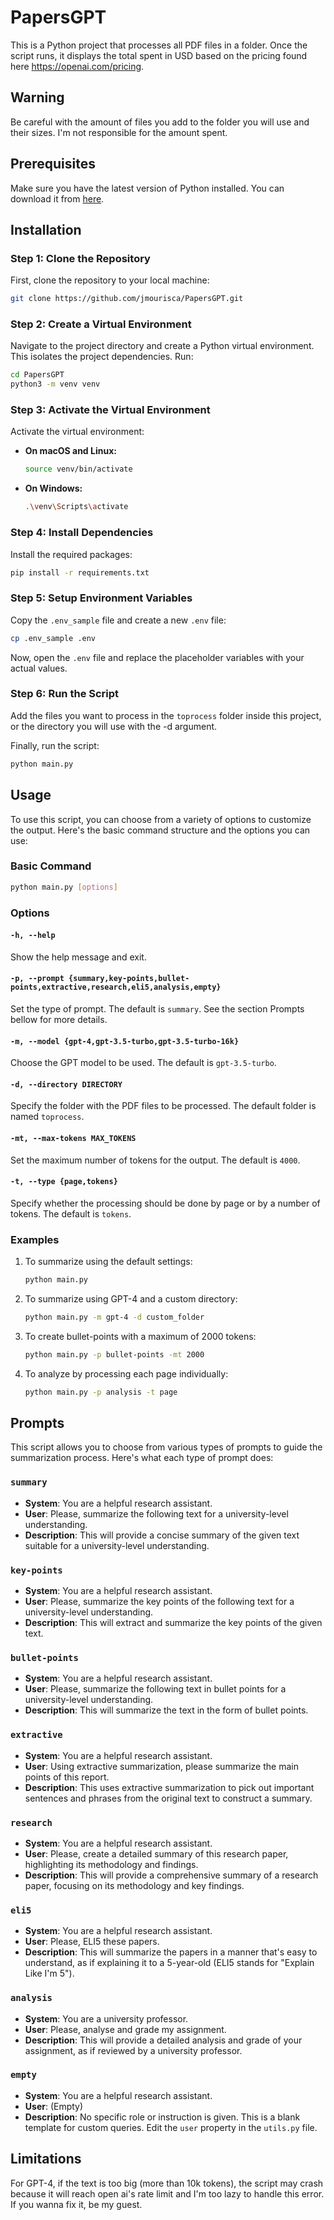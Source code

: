 
# PapersGPT

This is a Python project that processes all PDF files in a folder. Once the script runs, it displays the total spent in USD based on the pricing found here https://openai.com/pricing.

## Warning
Be careful with the amount of files you add to the folder you will use and their sizes. I'm not responsible for the amount spent. 

## Prerequisites

Make sure you have the latest version of Python installed. You can download it from [here](https://www.python.org/downloads/).

## Installation

### Step 1: Clone the Repository

First, clone the repository to your local machine:

```bash
git clone https://github.com/jmourisca/PapersGPT.git 
```

### Step 2: Create a Virtual Environment

Navigate to the project directory and create a Python virtual environment. This isolates the project dependencies. Run:

```bash
cd PapersGPT
python3 -m venv venv
```

### Step 3: Activate the Virtual Environment

Activate the virtual environment:

- **On macOS and Linux:**
    ```bash
    source venv/bin/activate
    ```

- **On Windows:**
    ```bash
    .\venv\Scripts\activate
    ```

### Step 4: Install Dependencies

Install the required packages:

```bash
pip install -r requirements.txt
```

### Step 5: Setup Environment Variables

Copy the `.env_sample` file and create a new `.env` file:

```bash
cp .env_sample .env
```

Now, open the `.env` file and replace the placeholder variables with your actual values.

### Step 6: Run the Script

Add the files you want to process in the ```toprocess``` folder inside this project, or the directory you will use with the -d argument.

Finally, run the script:

```bash
python main.py
```

## Usage

To use this script, you can choose from a variety of options to customize the output. Here's the basic command structure and the options you can use:

### Basic Command
```bash
python main.py [options]
```

### Options

#### `-h, --help`
Show the help message and exit.

#### `-p, --prompt {summary,key-points,bullet-points,extractive,research,eli5,analysis,empty}`
Set the type of prompt. The default is `summary`. See the section Prompts bellow for more details.

#### `-m, --model {gpt-4,gpt-3.5-turbo,gpt-3.5-turbo-16k}`
Choose the GPT model to be used. The default is `gpt-3.5-turbo`.

#### `-d, --directory DIRECTORY`
Specify the folder with the PDF files to be processed. The default folder is named `toprocess`.

#### `-mt, --max-tokens MAX_TOKENS`
Set the maximum number of tokens for the output. The default is `4000`. 

#### `-t, --type {page,tokens}`
Specify whether the processing should be done by page or by a number of tokens. The default is `tokens`. 

### Examples

1. To summarize using the default settings:
    ```bash
    python main.py
    ```

2. To summarize using GPT-4 and a custom directory:
    ```bash
    python main.py -m gpt-4 -d custom_folder
    ```

3. To create bullet-points with a maximum of 2000 tokens:
    ```bash
    python main.py -p bullet-points -mt 2000
    ```

4. To analyze by processing each page individually:
    ```bash
    python main.py -p analysis -t page
    ```

## Prompts

This script allows you to choose from various types of prompts to guide the summarization process. Here's what each type of prompt does:

### `summary`
- **System**: You are a helpful research assistant.
- **User**: Please, summarize the following text for a university-level understanding.
- **Description**: This will provide a concise summary of the given text suitable for a university-level understanding.

### `key-points`
- **System**: You are a helpful research assistant.
- **User**: Please, summarize the key points of the following text for a university-level understanding.
- **Description**: This will extract and summarize the key points of the given text.

### `bullet-points`
- **System**: You are a helpful research assistant.
- **User**: Please, summarize the following text in bullet points for a university-level understanding.
- **Description**: This will summarize the text in the form of bullet points.

### `extractive`
- **System**: You are a helpful research assistant.
- **User**: Using extractive summarization, please summarize the main points of this report.
- **Description**: This uses extractive summarization to pick out important sentences and phrases from the original text to construct a summary.

### `research`
- **System**: You are a helpful research assistant.
- **User**: Please, create a detailed summary of this research paper, highlighting its methodology and findings.
- **Description**: This will provide a comprehensive summary of a research paper, focusing on its methodology and key findings.

### `eli5`
- **System**: You are a helpful research assistant.
- **User**: Please, ELI5 these papers.
- **Description**: This will summarize the papers in a manner that's easy to understand, as if explaining it to a 5-year-old (ELI5 stands for "Explain Like I'm 5").

### `analysis`
- **System**: You are a university professor.
- **User**: Please, analyse and grade my assignment.
- **Description**: This will provide a detailed analysis and grade of your assignment, as if reviewed by a university professor.

### `empty`
- **System**: You are a helpful research assistant.
- **User**: (Empty)
- **Description**: No specific role or instruction is given. This is a blank template for custom queries. Edit the ```user``` property in the ```utils.py``` file.

## Limitations

For GPT-4, if the text is too big (more than 10k tokens), the script may crash because it will reach open ai's rate limit and I'm too lazy to handle this error. If you wanna fix it, be my guest. 